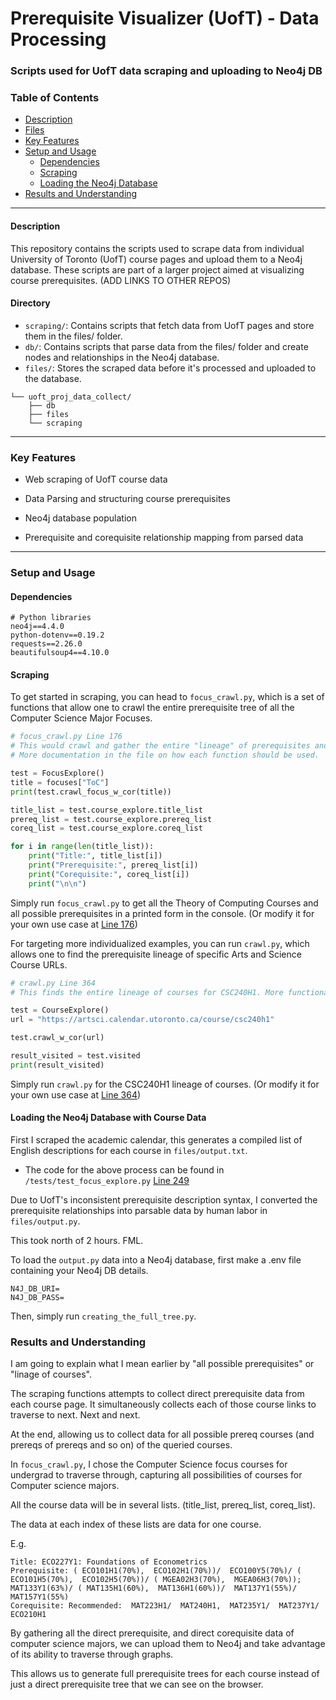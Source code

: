 # Prerequisite Visualizer (UofT) - Data Processing

### Scripts used for UofT data scraping and uploading to Neo4j DB

### Table of Contents
- [Description](#description)
- [Files](#files)
- [Key Features](#key-features)
- [Setup and Usage](#setup-and-usage)
  - [Dependencies](#dependencies)
  - [Scraping](#scraping)
  - [Loading the Neo4j Database](#loading-the-neo4j-database-with-course-data)
- [Results and Understanding](#results-and-understanding)

---

#### Description

This repository contains the scripts used to scrape data from individual University of Toronto (UofT) course pages and upload them to a Neo4j database. These scripts are part of a larger project aimed at visualizing course prerequisites. (ADD LINKS TO OTHER REPOS)


#### Directory

- ``scraping/``: Contains scripts that fetch data from UofT pages and store them in the files/ folder.
- `db/`: Contains scripts that parse data from the files/ folder and create nodes and relationships in the Neo4j database.
- `files/`: Stores the scraped data before it's processed and uploaded to the database.
```
└── uoft_proj_data_collect/
    ├── db
    ├── files
    └── scraping
```


---

### Key Features

- Web scraping of UofT course data

- Data Parsing and structuring course prerequisites 

- Neo4j database population

- Prerequisite and corequisite relationship mapping from parsed data

---

### Setup and Usage

#### Dependencies
```
# Python libraries
neo4j==4.4.0
python-dotenv==0.19.2
requests==2.26.0
beautifulsoup4==4.10.0
```

#### Scraping

To get started in scraping, you can head to `focus_crawl.py`, which is a set of functions that allow one to crawl the entire prerequisite tree of all the Computer Science Major Focuses.

```python
# focus_crawl.py Line 176
# This would crawl and gather the entire "lineage" of prerequisites and corequisites of the courses in the ToC (Theory of Computing) focus.
# More documentation in the file on how each function should be used.

test = FocusExplore()
title = focuses["ToC"]
print(test.crawl_focus_w_cor(title))

title_list = test.course_explore.title_list
prereq_list = test.course_explore.prereq_list
coreq_list = test.course_explore.coreq_list

for i in range(len(title_list)):
    print("Title:", title_list[i])
    print("Prerequisite:", prereq_list[i])
    print("Corequisite:", coreq_list[i])
    print("\n\n")

```

Simply run `focus_crawl.py` to get all the Theory of Computing Courses and all possible prerequisites in a printed form in the console. (Or modify it for your own use case at [Line 176](./scraping/focus_crawl.py#L176))

For targeting more individualized examples, you can run `crawl.py`, which allows one to find the prerequisite lineage of specific Arts and Science Course URLs.

```python
# crawl.py Line 364
# This finds the entire lineage of courses for CSC240H1. More functionality in crawl.py

test = CourseExplore()
url = "https://artsci.calendar.utoronto.ca/course/csc240h1"

test.crawl_w_cor(url)

result_visited = test.visited
print(result_visited)
```

Simply run `crawl.py` for the CSC240H1 lineage of courses. (Or modify it for your own use case at [Line 364](./scraping/crawl.py#L364)) 

#### Loading the Neo4j Database with Course Data

First I scraped the academic calendar, this generates a compiled list of English descriptions for each course in `files/output.txt`.

- The code for the above process can be found in `/tests/test_focus_explore.py` [Line 249](./scraping/tests/test_focus_explore.py#L249)

Due to UofT's inconsistent prerequisite description syntax, I converted the prerequisite relationships into parsable data by human labor in `files/output.py`.

This took north of 2 hours. FML.

To load the `output.py` data into a Neo4j database, first make a .env file containing your Neo4j DB details.
```
N4J_DB_URI=
N4J_DB_PASS=
```

Then, simply run `creating_the_full_tree.py`.


### Results and Understanding

I am going to explain what I mean earlier by "all possible prerequisites" or "linage of courses".

The scraping functions attempts to collect direct prerequisite data from each course page. It simultaneously collects each of those course links to traverse to next. Next and next. 

At the end, allowing us to collect data for all possible prereq courses (and prereqs of prereqs and so on) of the queried courses.

In `focus_crawl.py`, I chose the Computer Science focus courses for undergrad to traverse through, capturing all possibilities of courses for Computer science majors.

All the course data will be in several lists. (title_list, prereq_list, coreq_list). 

The data at each index of these lists are data for one course.

E.g. 
```
Title: ECO227Y1: Foundations of Econometrics
Prerequisite: ( ECO101H1(70%),  ECO102H1(70%))/  ECO100Y5(70%)/ ( ECO101H5(70%),  ECO102H5(70%))/ ( MGEA02H3(70%),  MGEA06H3(70%));  MAT133Y1(63%)/ ( MAT135H1(60%),  MAT136H1(60%))/  MAT137Y1(55%)/  MAT157Y1(55%)
Corequisite: Recommended:  MAT223H1/  MAT240H1,  MAT235Y1/  MAT237Y1/  ECO210H1
```

By gathering all the direct prerequisite, and direct corequisite data of computer science majors, we can upload them to Neo4j and take advantage of its ability to traverse through graphs. 

This allows us to generate full prerequisite trees for each course instead of just a direct prerequisite tree that we can see on the browser.


